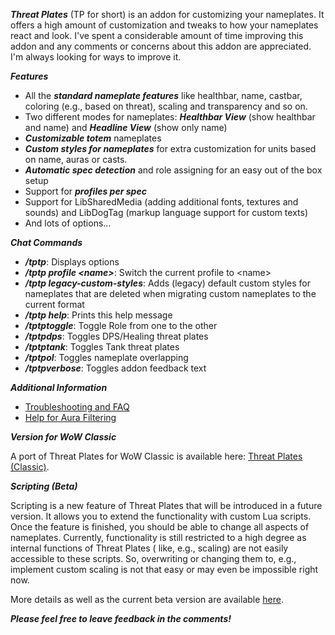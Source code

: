 ***Threat Plates*** (TP for short) is an addon for customizing your nameplates. It offers a high amount of customization
and tweaks to how your nameplates react and look. I've spent a considerable amount of time improving this addon and any
comments or concerns about this addon are appreciated. I'm always looking for ways to improve it.

***Features***

* All the ***standard nameplate features*** like healthbar, name, castbar, coloring (e.g., based on threat), scaling and transparency and so on.
* Two different modes for nameplates: ***Healthbar View*** (show healthbar and name) and ***Headline View*** (show only name)
* ***Customizable totem*** nameplates
* ***Custom styles for nameplates*** for extra customization for units based on name, auras or casts.
* ***Automatic spec detection*** and role assigning for an easy out of the box setup
* Support for ***profiles per spec***
* Support for LibSharedMedia (adding additional fonts, textures and sounds) and LibDogTag (markup language support for custom texts)
* And lots of options...

***Chat Commands***

* ***/tptp***: Displays options
* ***/tptp profile &lt;name&gt;***: Switch the current profile to &lt;name&gt;
* ***/tptp legacy-custom-styles***: Adds (legacy) default custom styles for nameplates that are deleted when migrating
  custom nameplates to the current format
* ***/tptp help***: Prints this help message
* ***/tptptoggle***: Toggle Role from one to the other
* ***/tptpdps***: Toggles DPS/Healing threat plates
* ***/tptptank***: Toggles Tank threat plates
* ***/tptpol***: Toggles nameplate overlapping
* ***/tptpverbose***: Toggles addon feedback text

***Additional Information***

* [Troubleshooting and FAQ](https://www.curseforge.com/wow/addons/tidy-plates-threat-plates/pages/troubleshooting-and-faq)
* [Help for Aura Filtering](https://github.com/Backupiseasy/ThreatPlates/wiki/Aura-Widget)

***Version for WoW Classic***

A port of Threat Plates for WoW Classic is available
here: [Threat Plates (Classic)](https://www.curseforge.com/wow/addons/threat-plates-classic).

***Scripting (Beta)***

Scripting is a new feature of Threat Plates that will be introduced in a future version. It allows you to extend the
functionality with custom Lua scripts. Once the feature is finished, you should be able to change all aspects of
nameplates. Currently, functionality is still restricted to a high degree as internal functions of Threat Plates (
like, e.g., scaling) are not easily accessible to these scripts. So, overwriting or changing them to, e.g., implement custom
scaling is not that easy or may even be impossible right now.

More details as well as the current beta version are
available [here](https://github.com/Backupiseasy/ThreatPlates/wiki/Scripting-Custom-Styles).

***Please feel free to leave feedback in the comments!***